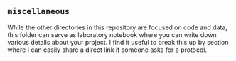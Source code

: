 ## `miscellaneous`

While the other directories in this repository are focused on code and data, this folder can serve as laboratory notebook where you can write down various details about your project. I find it useful to break this up by section where I can easily share a direct link if someone asks for a protocol. 
